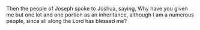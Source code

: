 Then the people of Joseph spoke to Joshua, saying, Why have you given me but one lot and one portion as an inheritance, although I am a numerous people, since all along the Lord has blessed me?

